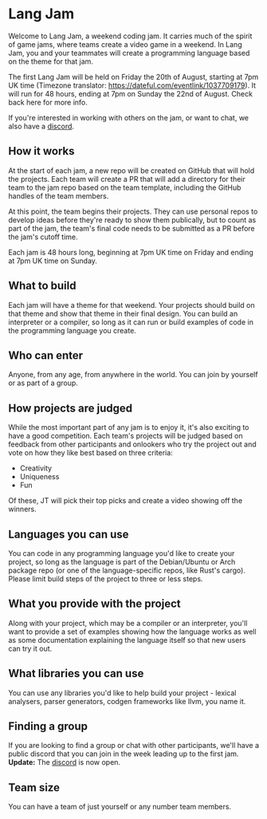 # Lang Jam

Welcome to Lang Jam, a weekend coding jam. It carries much of the spirit of game jams, where teams create a video game in a weekend. In Lang Jam, you and your teammates will create a programming language based on the theme for that jam.

The first Lang Jam will be held on Friday the 20th of August, starting at 7pm UK time (Timezone translator: https://dateful.com/eventlink/1037709179). It will run for 48 hours, ending at 7pm on Sunday the 22nd of August. Check back here for more info.

If you're interested in working with others on the jam, or want to chat, we also have a [discord](https://discord.gg/GhfDSU8Y).

## How it works

At the start of each jam, a new repo will be created on GitHub that will hold the projects. Each team will create a PR that will add a directory for their team to the jam repo based on the team template, including the GitHub handles of the team members.

At this point, the team begins their projects. They can use personal repos to develop ideas before they're ready to show them publically, but to count as part of the jam, the team's final code needs to be submitted as a PR before the jam's cutoff time.

Each jam is 48 hours long, beginning at 7pm UK time on Friday and ending at 7pm UK time on Sunday.

## What to build

Each jam will have a theme for that weekend. Your projects should build on that theme and show that theme in their final design. You can build an interpreter or a compiler, so long as it can run or build examples of code in the programming language you create.

## Who can enter

Anyone, from any age, from anywhere in the world. You can join by yourself or as part of a group.

## How projects are judged

While the most important part of any jam is to enjoy it, it's also exciting to have a good competition. Each team's projects will be judged based on feedback from other participants and onlookers who try the project out and vote on how they like best based on three criteria:

* Creativity
* Uniqueness
* Fun

Of these, JT will pick their top picks and create a video showing off the winners.

## Languages you can use

You can code in any programming language you'd like to create your project, so long as the language is part of the Debian/Ubuntu or Arch package repo (or one of the language-specific repos, like Rust's cargo). Please limit build steps of the project to three or less steps.

## What you provide with the project

Along with your project, which may be a compiler or an interpreter, you'll want to provide a set of examples showing how the language works as well as some documentation explaining the language itself so that new users can try it out.

## What libraries you can use

You can use any libraries you'd like to help build your project - lexical analysers, parser generators, codgen frameworks like llvm, you name it.

## Finding a group

If you are looking to find a group or chat with other participants, we'll have a public discord that you can join in the week leading up to the first jam. **Update:** The [discord](https://discord.gg/GhfDSU8Y) is now open.

## Team size

You can have a team of just yourself or any number team members.
